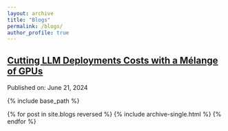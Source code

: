 ```yaml
---
layout: archive
title: "Blogs"
permalink: /blogs/
author_profile: true
---
```


## [**Cutting LLM Deployments Costs with a Mélange of GPUs**](/blogs/melange)
Published on: June 21, 2024  

{% include base_path %}

{% for post in site.blogs reversed %}
  {% include archive-single.html %}
{% endfor %}